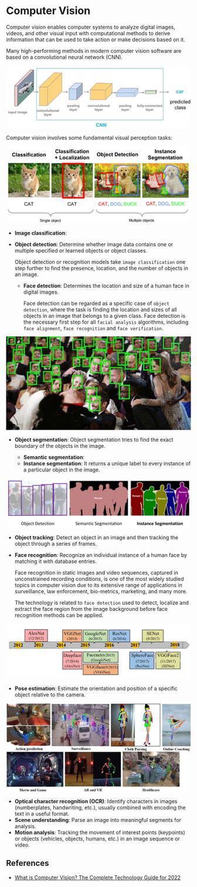 # Computer Vision

Computer vision enables computer systems to analyze digital images, videos, and other visual input with computational methods to derive information that can be used to take action or make decisions based on it.

Many high-performing methods in modern computer vision software are based on a convolutional neural network (CNN).

<p align="center">
<img src="pic/cnn-convolutional-neural-networks.webp">
</p>

Computer vision involves some fundamental visual perception tasks:

<img src="pic/1_pWoHu_uUDebBSSNmyMydLQ.png">

- __Image classification__: 
- __Object detection__: Determine whether image data contains one or multiple specified or learned objects or object classes. 

  Object detection or recognition models take `image classification` one step further to find the presence, location, and the number of objects in an image.

  - __Face detection__: Determines the location and size of a human face in digital images.

    Face detection can be regarded as a specific case of `object detection`, where the task is finding the location and sizes of all objects in an image that belongs to a given class. Face detection is the necessary first step for all `facial analysis` algorithms, including `face alignment`, `face recognition` and `face verification`.

<p align="center">
<img src="pic/deep-convolutional-network-for-face-detection.webp">
</p>

- __Object segmentation__: Object segmentation tries to find the exact boundary of the objects in the image.

  - __Semantic segmentation__: 
  - __Instance segmentation__: It returns a unique label to every instance of a particular object in the image.

<p align="center">
<img src="pic/0_QeOs5RvXlkbDkLOy.png">
</p>

- __Object tracking__: Detect an object in an image and then tracking the object through a series of frames.

- __Face recognition__: Recognize an individual instance of a human face by matching it with database entries. 

  Face recognition in static images and video sequences, captured in unconstrained recording conditions, is one of the most widely studied topics in computer vision due to its extensive range of applications in surveillance, law enforcement, bio-metrics, marketing, and many more. 
  
  The technology is related to `face detection` used to detect, localize and extract the face region from the image background before face recognition methods can be applied.

<p align="center">
<img src="pic/face-recognition-architectures-1.webp">
</p>

- __Pose estimation__: Estimate the orientation and position of a specific object relative to the camera.

<p align="center">
<img src="pic/human-pose-estimation-computer-vision-applications-1060x511.webp">
</p>

- __Optical character recognition (OCR)__: Identify characters in images (numberplates, handwriting, etc.), usually combined with encoding the text in a useful format. 
- __Scene understanding__: Parse an image into meaningful segments for analysis. 
- __Motion analysis__: Tracking the movement of interest points (keypoints) or objects (vehicles, objects, humans, etc.) in an image sequence or video.  

## References

- [What is Computer Vision? The Complete Technology Guide for 2022](https://viso.ai/computer-vision/what-is-computer-vision/)